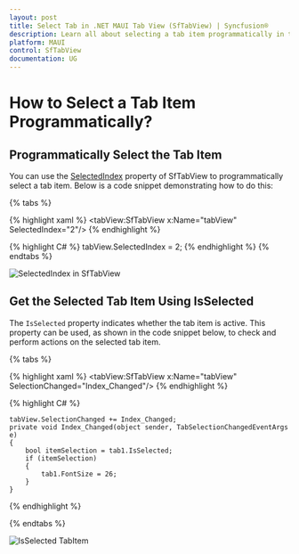 ```yaml
---
layout: post
title: Select Tab in .NET MAUI Tab View (SfTabView) | Syncfusion®
description: Learn all about selecting a tab item programmatically in the Syncfusion® .NET MAUI Tab View (SfTabView) control and more.
platform: MAUI
control: SfTabView
documentation: UG
---
```


# How to Select a Tab Item Programmatically? 

## Programmatically Select the Tab Item

You can use the [SelectedIndex](https://help.syncfusion.com/cr/maui/Syncfusion.Maui.TabView.SfTabView.html#Syncfusion_Maui_TabView_SfTabView_SelectedIndex) property of SfTabView to programmatically select a tab item. Below is a code snippet demonstrating how to do this:

{% tabs %}

{% highlight xaml %}
   <tabView:SfTabView x:Name="tabView" SelectedIndex="2"/>
{% endhighlight %}

{% highlight C# %}
    tabView.SelectedIndex = 2;
{% endhighlight %}
{% endtabs %}

![SelectedIndex in SfTabView](images/SelectedIndexTabView.png)

## Get the Selected Tab Item Using IsSelected

The `IsSelected` property indicates whether the tab item is active. This property can be used, as shown in the code snippet below, to check and perform actions on the selected tab item.

{% tabs %}

{% highlight xaml %}
    <tabView:SfTabView x:Name="tabView" SelectionChanged="Index_Changed"/>
{% endhighlight %}

{% highlight C# %}

    tabView.SelectionChanged += Index_Changed;
    private void Index_Changed(object sender, TabSelectionChangedEventArgs e)
    {
        bool itemSelection = tab1.IsSelected;
        if (itemSelection)
        {
            tab1.FontSize = 26;
        }
    }

{% endhighlight %}

{% endtabs %}

![IsSelected TabItem](images/SelectedIndex.png)